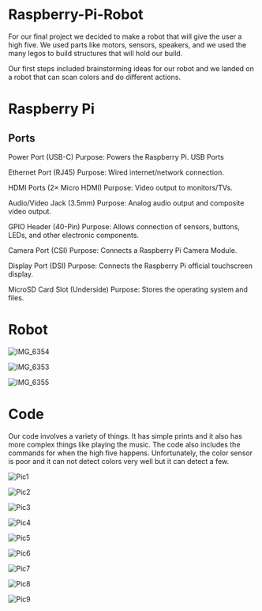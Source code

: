 # Raspberry-Pi-Robot
For our final project we decided to make a robot that will give the user a high five. We used parts like motors, sensors, speakers, and we used the many legos to build structures that will hold our build.

Our first steps included brainstorming ideas for our robot and we landed on a robot that can scan colors and do different actions.


# Raspberry Pi
<h2>Ports</h2>
Power Port (USB-C) Purpose: Powers the Raspberry Pi.
USB Ports

Ethernet Port (RJ45) Purpose: Wired internet/network connection.

HDMI Ports (2× Micro HDMI) Purpose: Video output to monitors/TVs.

Audio/Video Jack (3.5mm) Purpose: Analog audio output and composite video output.

GPIO Header (40-Pin) Purpose: Allows connection of sensors, buttons, LEDs, and other electronic components.

Camera Port (CSI) Purpose: Connects a Raspberry Pi Camera Module.

Display Port (DSI) Purpose: Connects the Raspberry Pi official touchscreen display.

MicroSD Card Slot (Underside) Purpose: Stores the operating system and files.


# Robot
![IMG_6354](https://github.com/user-attachments/assets/7fb62764-1c46-4a03-b7c3-5025d5778363)

![IMG_6353](https://github.com/user-attachments/assets/f6aa6a13-9cba-4165-9786-ac6e4439619c)

![IMG_6355](https://github.com/user-attachments/assets/a6c9ecb1-625b-4725-b3fc-81357f62b98f)

# Code
Our code involves a variety of things. It has simple prints and it also has more complex things like playing the music. The code also includes the commands for when the high five happens. Unfortunately, the color sensor is poor and it can not detect colors very well but it can detect a few.

![Pic1](https://github.com/user-attachments/assets/cb280240-d8d4-41d1-866e-0f1a1f6a0d9b)

![Pic2](https://github.com/user-attachments/assets/9710e8c6-bbc7-40c3-90ef-1e8f75fcf3ae)

![Pic3](https://github.com/user-attachments/assets/624ad43a-3d19-46c2-9dbd-73f374dc787a)

![Pic4](https://github.com/user-attachments/assets/7cce154c-80aa-497f-b1e0-bd818e436ec7)

![Pic5](https://github.com/user-attachments/assets/b9b4f332-58ba-4a9e-8a9d-963097806264)

![Pic6](https://github.com/user-attachments/assets/64732323-a96c-4d0c-90e6-a9dbf751224f)

![Pic7](https://github.com/user-attachments/assets/8e8415a7-f3cd-49e7-b892-3d3ac1228185)

![Pic8](https://github.com/user-attachments/assets/6b36453a-0900-4f70-83f2-42b885d3011e)

![Pic9](https://github.com/user-attachments/assets/badf8c82-2fe0-4d15-b6bb-fea1aa6ef511)

